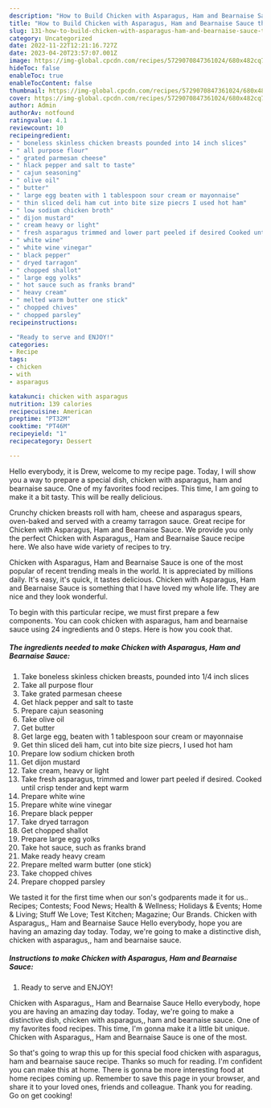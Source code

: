 ```yaml
---
description: "How to Build Chicken with Asparagus, Ham and Bearnaise Sauce the Very Delicious"
title: "How to Build Chicken with Asparagus, Ham and Bearnaise Sauce the Very Delicious"
slug: 131-how-to-build-chicken-with-asparagus-ham-and-bearnaise-sauce-the-very-delicious
category: Uncategorized
date: 2022-11-22T12:21:16.727Z
date: 2023-04-20T23:57:07.001Z
image: https://img-global.cpcdn.com/recipes/5729070847361024/680x482cq70/chicken-with-asparagus-ham-and-bearnaise-sauce-recipe-main-photo.jpg
hideToc: false
enableToc: true
enableTocContent: false
thumbnail: https://img-global.cpcdn.com/recipes/5729070847361024/680x482cq70/chicken-with-asparagus-ham-and-bearnaise-sauce-recipe-main-photo.jpg
cover: https://img-global.cpcdn.com/recipes/5729070847361024/680x482cq70/chicken-with-asparagus-ham-and-bearnaise-sauce-recipe-main-photo.jpg
author: Admin
authorAv: notfound
ratingvalue: 4.1
reviewcount: 10
recipeingredient:
- " boneless skinless chicken breasts pounded into 14 inch slices"
- " all purpose flour"
- " grated parmesan cheese"
- " hlack pepper and salt to taste"
- " cajun seasoning"
- " olive oil"
- " butter"
- " large egg beaten with 1 tablespoon sour cream or mayonnaise"
- " thin sliced deli ham cut into bite size piecrs I used hot ham"
- " low sodium chicken broth"
- " dijon mustard"
- " cream heavy or light"
- " fresh asparagus trimmed and lower part peeled if desired Cooked until crisp tender and kept warm"
- " white wine"
- " white wine vinegar"
- " black pepper"
- " dryed tarragon"
- " chopped shallot"
- " large egg yolks"
- " hot sauce such as franks brand"
- " heavy cream"
- " melted warm butter one stick"
- " chopped chives"
- " chopped parsley"
recipeinstructions:

- "Ready to serve and ENJOY!"
categories:
- Recipe
tags:
- chicken
- with
- asparagus

katakunci: chicken with asparagus 
nutrition: 139 calories
recipecuisine: American
preptime: "PT32M"
cooktime: "PT46M"
recipeyield: "1"
recipecategory: Dessert

---
```



Hello everybody, it is Drew, welcome to my recipe page. Today, I will show you a way to prepare a special dish, chicken with asparagus, ham and bearnaise sauce. One of my favorites food recipes. This time, I am going to make it a bit tasty. This will be really delicious.

Crunchy chicken breasts roll with ham, cheese and asparagus spears, oven-baked and served with a creamy tarragon sauce. Great recipe for Chicken with Asparagus, Ham and Bearnaise Sauce. We provide you only the perfect Chicken with Asparagus,, Ham and Bearnaise Sauce recipe here. We also have wide variety of recipes to try.

Chicken with Asparagus, Ham and Bearnaise Sauce is one of the most popular of recent trending meals in the world. It is appreciated by millions daily. It's easy, it's quick, it tastes delicious. Chicken with Asparagus, Ham and Bearnaise Sauce is something that I have loved my whole life. They are nice and they look wonderful.


To begin with this particular recipe, we must first prepare a few components. You can cook chicken with asparagus, ham and bearnaise sauce using 24 ingredients and 0 steps. Here is how you cook that.

<!--inarticleads1-->

##### The ingredients needed to make Chicken with Asparagus, Ham and Bearnaise Sauce:

1. Take  boneless skinless chicken breasts, pounded into 1/4 inch slices
1. Take  all purpose flour
1. Take  grated parmesan cheese
1. Get  hlack pepper and salt to taste
1. Prepare  cajun seasoning
1. Take  olive oil
1. Get  butter
1. Get  large egg, beaten with 1 tablespoon sour cream or mayonnaise
1. Get  thin sliced deli ham, cut into bite size piecrs, I used hot ham
1. Prepare  low sodium chicken broth
1. Get  dijon mustard
1. Take  cream, heavy or light
1. Take  fresh asparagus, trimmed and lower part peeled if desired. Cooked until crisp tender and kept warm
1. Prepare  white wine
1. Prepare  white wine vinegar
1. Prepare  black pepper
1. Take  dryed tarragon
1. Get  chopped shallot
1. Prepare  large egg yolks
1. Take  hot sauce, such as franks brand
1. Make ready  heavy cream
1. Prepare  melted warm butter (one stick)
1. Take  chopped chives
1. Prepare  chopped parsley


We tasted it for the first time when our son&#39;s godparents made it for us.. Recipes; Contests; Food News; Health &amp; Wellness; Holidays &amp; Events; Home &amp; Living; Stuff We Love; Test Kitchen; Magazine; Our Brands. Chicken with Asparagus,, Ham and Bearnaise Sauce Hello everybody, hope you are having an amazing day today. Today, we&#39;re going to make a distinctive dish, chicken with asparagus,, ham and bearnaise sauce. 

<!--inarticleads2-->

##### Instructions to make Chicken with Asparagus, Ham and Bearnaise Sauce:


1. Ready to serve and ENJOY!

Chicken with Asparagus,, Ham and Bearnaise Sauce Hello everybody, hope you are having an amazing day today. Today, we&#39;re going to make a distinctive dish, chicken with asparagus,, ham and bearnaise sauce. One of my favorites food recipes. This time, I&#39;m gonna make it a little bit unique. Chicken with Asparagus,, Ham and Bearnaise Sauce is one of the most. 

So that's going to wrap this up for this special food chicken with asparagus, ham and bearnaise sauce recipe. Thanks so much for reading. I'm confident you can make this at home. There is gonna be more interesting food at home recipes coming up. Remember to save this page in your browser, and share it to your loved ones, friends and colleague. Thank you for reading. Go on get cooking!
